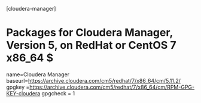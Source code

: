 [cloudera-manager]
# Packages for Cloudera Manager, Version 5, on RedHat or CentOS 7 x86_64               $
name=Cloudera Manager
baseurl=https://archive.cloudera.com/cm5/redhat/7/x86_64/cm/5.11.2/
gpgkey =https://archive.cloudera.com/cm5/redhat/7/x86_64/cm/RPM-GPG-KEY-cloudera
gpgcheck = 1
